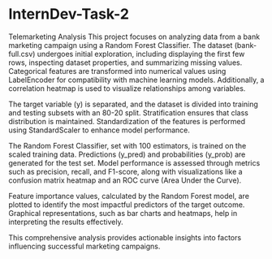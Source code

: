 # InternDev-Task-2
Telemarketing Analysis
This project focuses on analyzing data from a bank marketing campaign using a Random Forest Classifier. The dataset (bank-full.csv) undergoes initial exploration, including displaying the first few rows, inspecting dataset properties, and summarizing missing values. Categorical features are transformed into numerical values using LabelEncoder for compatibility with machine learning models. Additionally, a correlation heatmap is used to visualize relationships among variables.

The target variable (y) is separated, and the dataset is divided into training and testing subsets with an 80-20 split. Stratification ensures that class distribution is maintained. Standardization of the features is performed using StandardScaler to enhance model performance.

The Random Forest Classifier, set with 100 estimators, is trained on the scaled training data. Predictions (y_pred) and probabilities (y_prob) are generated for the test set. Model performance is assessed through metrics such as precision, recall, and F1-score, along with visualizations like a confusion matrix heatmap and an ROC curve (Area Under the Curve).

Feature importance values, calculated by the Random Forest model, are plotted to identify the most impactful predictors of the target outcome. Graphical representations, such as bar charts and heatmaps, help in interpreting the results effectively.

This comprehensive analysis provides actionable insights into factors influencing successful marketing campaigns.
